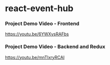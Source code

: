 # react-event-hub

### Project Demo Video - Frontend
https://youtu.be/6YWXysRAFbs

### Project Demo Video - Backend and Redux
https://youtu.be/mnTlxryRCAI